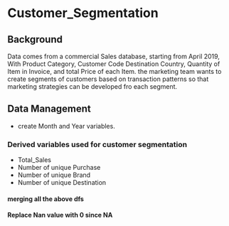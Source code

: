 # Customer_Segmentation
## Background
Data comes from a commercial Sales database, starting from April 2019, With Product Category, Customer Code
Destination Country, Quantity of Item in Invoice, and total Price of each Item. the marketing team wants to
create segments of customers based on transaction patterns so that marketing strategies can be developed fro 
each segment.
## Data Management
- create Month and Year variables.
### Derived variables used for customer segmentation 
- Total_Sales 
- Number of unique Purchase 
- Number of unique Brand
- Number of unique Destination
#### merging all the above dfs
####  Replace Nan value with 0 since NA 
